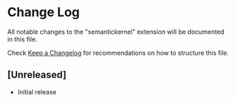 # Change Log

All notable changes to the "semantickernel" extension will be documented in this file.

Check [Keep a Changelog](http://keepachangelog.com/) for recommendations on how to structure this file.

## [Unreleased]

- Initial release
